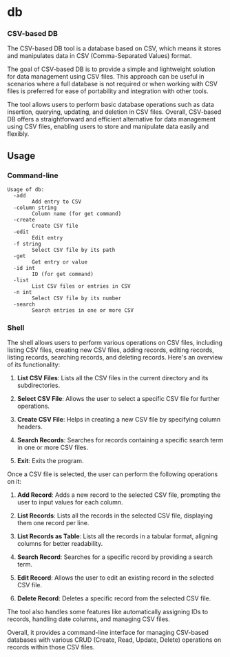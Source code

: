 # db
### CSV-based DB
The CSV-based DB tool is a database based on CSV, which means it stores and manipulates data in CSV (Comma-Separated Values) format.

The goal of CSV-based DB is to provide a simple and lightweight solution for data management using CSV files. This approach can be useful in scenarios where a full database is not required or when working with CSV files is preferred for ease of portability and integration with other tools.

The tool allows users to perform basic database operations such as data insertion, querying, updating, and deletion in CSV files.
Overall, CSV-based DB offers a straightforward and efficient alternative for data management using CSV files, enabling users to store and manipulate data easily and flexibly.

## Usage

### Command-line
```
Usage of db:
  -add
        Add entry to CSV
  -column string
        Column name (for get command)
  -create
        Create CSV file
  -edit
        Edit entry
  -f string
        Select CSV file by its path
  -get
        Get entry or value
  -id int
        ID (for get command)
  -list
        List CSV files or entries in CSV
  -n int
        Select CSV file by its number
  -search
        Search entries in one or more CSV
```

### Shell
The shell allows users to perform various operations on CSV files, including listing CSV files, creating new CSV files, adding records, editing records, listing records, searching records, and deleting records. Here's an overview of its functionality:

  1.  **List CSV Files**: Lists all the CSV files in the current directory and its subdirectories.

  2.  **Select CSV File**: Allows the user to select a specific CSV file for further operations.

  3.  **Create CSV File**: Helps in creating a new CSV file by specifying column headers.

  4.  **Search Records**: Searches for records containing a specific search term in one or more CSV files.

  5.  **Exit**: Exits the program.

Once a CSV file is selected, the user can perform the following operations on it:

  1.  **Add Record**: Adds a new record to the selected CSV file, prompting the user to input values for each column.

  2.  **List Records**: Lists all the records in the selected CSV file, displaying them one record per line.

  3.  **List Records as Table**: Lists all the records in a tabular format, aligning columns for better readability.

  4.  **Search Record**: Searches for a specific record by providing a search term.

  5.  **Edit Record**: Allows the user to edit an existing record in the selected CSV file.

  6.  **Delete Record**: Deletes a specific record from the selected CSV file.

The tool also handles some features like automatically assigning IDs to records, handling date columns, and managing CSV files.

Overall, it provides a command-line interface for managing CSV-based databases with various CRUD (Create, Read, Update, Delete) operations on records within those CSV files.
